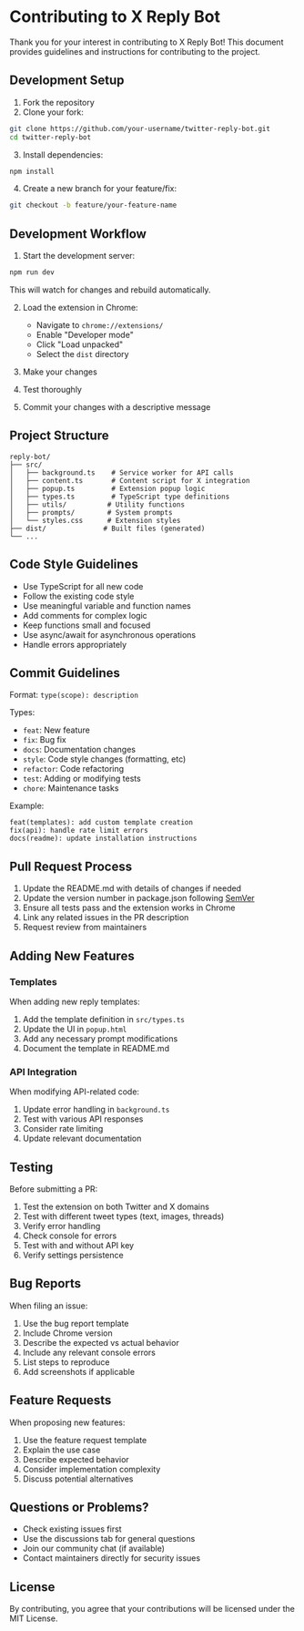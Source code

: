 # Contributing to X Reply Bot

Thank you for your interest in contributing to X Reply Bot! This document provides guidelines and instructions for contributing to the project.

## Development Setup

1. Fork the repository
2. Clone your fork:
```bash
git clone https://github.com/your-username/twitter-reply-bot.git
cd twitter-reply-bot
```
3. Install dependencies:
```bash
npm install
```
4. Create a new branch for your feature/fix:
```bash
git checkout -b feature/your-feature-name
```

## Development Workflow

1. Start the development server:
```bash
npm run dev
```
This will watch for changes and rebuild automatically.

2. Load the extension in Chrome:
   - Navigate to `chrome://extensions/`
   - Enable "Developer mode"
   - Click "Load unpacked"
   - Select the `dist` directory

3. Make your changes
4. Test thoroughly
5. Commit your changes with a descriptive message

## Project Structure

```
reply-bot/
├── src/
│   ├── background.ts    # Service worker for API calls
│   ├── content.ts       # Content script for X integration
│   ├── popup.ts         # Extension popup logic
│   ├── types.ts         # TypeScript type definitions
│   ├── utils/          # Utility functions
│   ├── prompts/        # System prompts
│   └── styles.css      # Extension styles
├── dist/              # Built files (generated)
└── ...
```

## Code Style Guidelines

- Use TypeScript for all new code
- Follow the existing code style
- Use meaningful variable and function names
- Add comments for complex logic
- Keep functions small and focused
- Use async/await for asynchronous operations
- Handle errors appropriately

## Commit Guidelines

Format: `type(scope): description`

Types:
- `feat`: New feature
- `fix`: Bug fix
- `docs`: Documentation changes
- `style`: Code style changes (formatting, etc)
- `refactor`: Code refactoring
- `test`: Adding or modifying tests
- `chore`: Maintenance tasks

Example:
```
feat(templates): add custom template creation
fix(api): handle rate limit errors
docs(readme): update installation instructions
```

## Pull Request Process

1. Update the README.md with details of changes if needed
2. Update the version number in package.json following [SemVer](https://semver.org/)
3. Ensure all tests pass and the extension works in Chrome
4. Link any related issues in the PR description
5. Request review from maintainers

## Adding New Features

### Templates
When adding new reply templates:
1. Add the template definition in `src/types.ts`
2. Update the UI in `popup.html`
3. Add any necessary prompt modifications
4. Document the template in README.md

### API Integration
When modifying API-related code:
1. Update error handling in `background.ts`
2. Test with various API responses
3. Consider rate limiting
4. Update relevant documentation

## Testing

Before submitting a PR:
1. Test the extension on both Twitter and X domains
2. Test with different tweet types (text, images, threads)
3. Verify error handling
4. Check console for errors
5. Test with and without API key
6. Verify settings persistence

## Bug Reports

When filing an issue:
1. Use the bug report template
2. Include Chrome version
3. Describe the expected vs actual behavior
4. Include any relevant console errors
5. List steps to reproduce
6. Add screenshots if applicable

## Feature Requests

When proposing new features:
1. Use the feature request template
2. Explain the use case
3. Describe expected behavior
4. Consider implementation complexity
5. Discuss potential alternatives

## Questions or Problems?

- Check existing issues first
- Use the discussions tab for general questions
- Join our community chat (if available)
- Contact maintainers directly for security issues

## License

By contributing, you agree that your contributions will be licensed under the MIT License.
